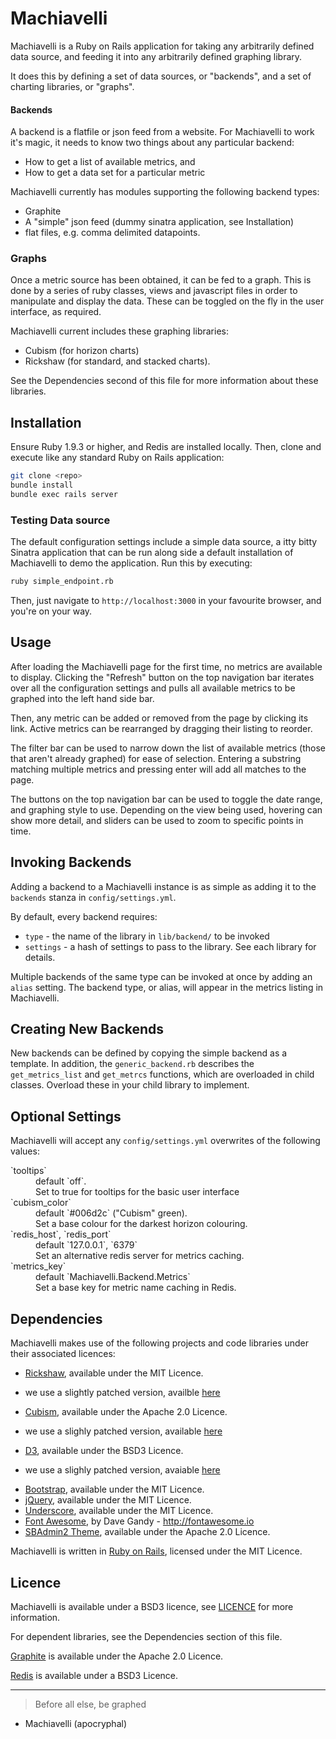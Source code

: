 Machiavelli
=========

Machiavelli is a Ruby on Rails application for taking any arbitrarily defined data source, and feeding it into any arbitrarily defined graphing library.

It does this by defining a set of data sources, or "backends", and a set of charting libraries, or "graphs".

#### Backends
A backend is a flatfile or json feed from a website. For Machiavelli to work it's magic, it needs to know two things about any particular backend:
 * How to get a list of available metrics, and 
 * How to get a data set for a particular metric

Machiavelli currently has modules supporting the following backend types:
 * Graphite
 * A "simple" json feed (dummy sinatra application, see Installation)
 * flat files, e.g. comma delimited datapoints.

### Graphs
Once a metric source has been obtained, it can be fed to a graph. This is done by a series of ruby classes, views and javascript files in order to manipulate and display the data. These can be toggled on the fly in the user interface, as required.

Machiavelli current includes these graphing libraries:
 * Cubism (for horizon charts)
 * Rickshaw (for standard, and stacked charts).

See the Dependencies second of this file for more information about these libraries.

Installation
--

Ensure Ruby 1.9.3 or higher, and Redis are installed locally. Then, clone and execute like any standard Ruby on Rails application:

```sh
git clone <repo>
bundle install
bundle exec rails server
```

### Testing Data source

The default configuration settings include a simple data source, a itty bitty Sinatra application that can be run along side a default installation of Machiavelli to demo the application. Run this by executing:
```sh
ruby simple_endpoint.rb
```
Then, just navigate to `http://localhost:3000` in your favourite browser, and you're on your way.

Usage
--

After loading the Machiavelli page for the first time, no metrics are available to display. Clicking the "Refresh" button on the top navigation bar iterates over all the configuration settings and pulls all available metrics to be graphed into the left hand side bar.

Then, any metric can be added or removed from the page by clicking its link. Active metrics can be rearranged by dragging their listing to reorder.

The filter bar can be used to narrow down the list of available metrics (those that aren't already graphed) for ease of selection. Entering a substring matching multiple metrics and pressing enter will add all matches to the page.

The buttons on the top navigation bar can be used to toggle the date range, and graphing style to use. Depending on the view being used, hovering can show more detail, and sliders can be used to zoom to specific points in time.


Invoking Backends
--

Adding a backend to a Machiavelli instance is as simple as adding it to the `backends` stanza in `config/settings.yml`.

By default, every backend requires:
 * `type` - the name of the library in `lib/backend/` to be invoked
 * `settings` - a hash of settings to pass to the library. See each library for details.

Multiple backends of the same type can be invoked at once by adding an `alias` setting. The backend type, or alias, will appear in the metrics listing in Machiavelli.

Creating New Backends
--

New backends can be defined by copying the simple backend as a template. In addition, the `generic_backend.rb` describes the `get_metrics_list` and `get_metrcs` functions, which are overloaded in child classes. Overload these in your child library to implement. 


Optional Settings
--

Machiavelli will accept any `config/settings.yml` overwrites of the following values:

<dl>
<dt>`tooltips` </dt>
<dd> default `off`.</dd>
<dd>Set to true for tooltips for the basic user interface</dd>

<dt> `cubism_color` </dt>
<dd> default `#006d2c` ("Cubism" green).</dd>
<dd>Set a base colour for the darkest horizon colouring.</dd>

<dt> `redis_host`, `redis_port` </dt>
<dd> default `127.0.0.1`, `6379` </dd>
<dd>Set an alternative redis server for metrics caching.</dd>

<dt>  `metrics_key` </dt>
<dd> default `Machiavelli.Backend.Metrics` </dd>
<dd>Set a base key for metric name caching in Redis.</dd>
</dl>


Dependencies
--

Machiavelli makes use of the following projects and code libraries under their associated licences:

 * [Rickshaw](https://github.com/shutterstock/rickshaw), available under the MIT Licence.
  - we use a slightly patched version, availble [here](https://github.com/glasnt/rickshaw)
 * [Cubism](https://github.com/square/cubism), available under the Apache 2.0 Licence.
  - we use a slighly patched version, available [here](https://github.com/glasnt/cubism)
 * [D3](https://github.com/mbostock/d3), available under the BSD3 Licence.
  - we use a slighly patched version, avaiable [here](https://github.com/glasnt/d3)
 * [Bootstrap](https://github.com/twbs/bootstrap/), available under the MIT Licence.
 * [jQuery](https://github.com/jquery/jquery), available under the MIT Licence.
 * [Underscore](https://github.com/jashkenas/underscore), available under the MIT Licence.
 * [Font Awesome](https://github.com/FortAwesome/Font-Awesome/), by Dave Gandy - http://fontawesome.io
 * [SBAdmin2 Theme](https://github.com/IronSummitMedia/startbootstrap/tree/master/templates/sb-admin-v2), available under the Apache 2.0 Licence.

Machiavelli is written in [Ruby on Rails](https://github.com/rails/rails), licensed under the MIT Licence.

Licence
--

Machiavelli is available under a BSD3 licence, see [LICENCE](LICENCE) for more information.

For dependent libraries, see the Dependencies section of this file.

[Graphite](https://github.com/graphite-project/) is available under the Apache 2.0 Licence.

[Redis](https://github.com/antirez/redis) is available under a BSD3 Licence.



-------------


> Before all else, be graphed
- Machiavelli (apocryphal)

